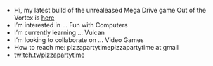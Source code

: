 - Hi, my latest build of the unrealeased Mega Drive game Out of the Vortex is [here](https://github.com/pizzapartytime/Vortex/releases)
- I’m interested in ... Fun with Computers
- I’m currently learning ... Vulcan
- I’m looking to collaborate on ... Video Games
- How to reach me: pizzapartytimepizzapartytime at gmail
- [twitch.tv/pizzapartytime](twitch.tv/pizzapartytim)

<!---
pizzapartytime/pizzapartytime is a ✨ special ✨ repository because its `README.md` (this file) appears on your GitHub profile.
You can click the Preview link to take a look at your changes.
--->
